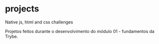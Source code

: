 # projects
Native js, html and css challenges



Projetos feitos durante o desenvolvimento do módulo 01 - fundamentos da Trybe.
